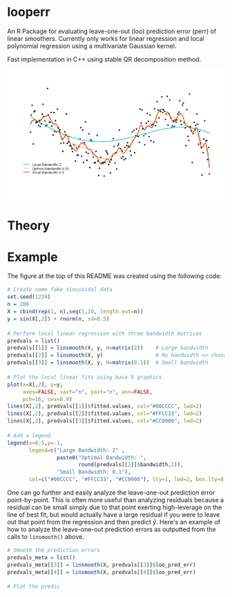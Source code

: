 # looperr
An R Package for evaluating leave-one-out (loo) prediction error (perr)
of linear smoothers.
Currently only works for linear regression and local polynomial regression
using a multivariate Gaussian kernel.

Fast implementation in C++ using stable QR decomposition method.

![](examples/looperr_example.png)

# Theory

# Example

The figure at the top of this README was created using the following code:

```r
# Create some fake sinusoidal data
set.seed(1234)
n = 200
X = cbind(rep(1, n),seq(1,10, length.out=n))
y = sin(X[,2]) + rnorm(n, sd=0.5)

# Perform local linear regression with three bandwidth matrices
predvals = list()
predvals[[1]] = linsmooth(X, y, H=matrix(2))    # Large bandwidth
predvals[[2]] = linsmooth(X, y)                 # No bandwidth => choose optimal
predvals[[3]] = linsmooth(X, y, H=matrix(0.1))  # Small bandwidth

# Plot the local linear fits using base R graphics
plot(x=X[,2], y=y,
     axes=FALSE, xaxt="n", yaxt="n", ann=FALSE,
     pch=16, cex=0.9)
lines(X[,2], predvals[[1]]$fitted.values, col="#00CCCC", lwd=2)
lines(X[,2], predvals[[2]]$fitted.values, col="#FFCC33", lwd=2)
lines(X[,2], predvals[[3]]$fitted.values, col="#CC0000", lwd=2)

# Add a legend
legend(x=0.5,y=-1,
       legend=c("Large Bandwidth: 2" ,
                paste0("Optimal Bandwidth: ",
                       round(predvals[[2]]$bandwidth,2)),
                "Small Bandwidth: 0.1"),
       col=c("#00CCCC", "#FFCC33", "#CC0000"), lty=1, lwd=2, box.lty=0, bg=NA)
```

One can go further and easily analyze the leave-one-out prediction error point-by-point.
This is often more useful than analyzing residuals because a residual can be small
simply due to that point exerting high-leverage on the line of best fit, but would
actually have a large residual if you were to leave out that point from the regression
and then predict $\hat{y}$. Here's an example
of how to analyze the leave-one-out prediction errors as outputted
from the calls to `linsmooth()` above.

```r
# Smooth the prediction errors
predvals_meta = list()
predvals_meta[[3]] = linsmooth(X, predvals[[3]]$loo_pred_err)
predvals_meta[[4]] = linsmooth(X, predvals[[4]]$loo_pred_err)

# Plot the predic
```
